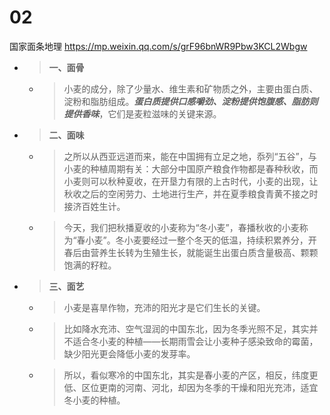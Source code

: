 
# 02

国家面条地理 https://mp.weixin.qq.com/s/grF96bnWR9Pbw3KCL2Wbgw
- > **一、面骨**
  * > 小麦的成分，除了少量水、维生素和矿物质之外，主要由蛋白质、淀粉和脂肪组成。***蛋白质提供口感嚼劲、淀粉提供饱腹感、脂肪则提供香味***，它们是麦粒滋味的关键来源。
- > **二、面味**
  * > 之所以从西亚远道而来，能在中国拥有立足之地，忝列“五谷”，与小麦的种植周期有关：大部分中国原产粮食作物都是春种秋收，而小麦则可以秋种夏收，在开垦力有限的上古时代，小麦的出现，让秋收之后的空闲劳力、土地进行生产，并在夏季粮食青黄不接之时接济百姓生计。
  * > 今天，我们把秋播夏收的小麦称为“冬小麦”，春播秋收的小麦称为“春小麦”。冬小麦要经过一整个冬天的低温，持续积累养分，开春后由营养生长转为生殖生长，就能诞生出蛋白质含量极高、颗颗饱满的籽粒。
- > **三、面艺**
  * > 小麦是喜旱作物，充沛的阳光才是它们生长的关键。
  * > 比如降水充沛、空气湿润的中国东北，因为冬季光照不足，其实并不适合冬小麦的种植——长期雨雪会让小麦种子感染致命的霉菌，缺少阳光更会降低小麦的发芽率。
  * > 所以，看似寒冷的中国东北，其实是春小麦的产区，相反，纬度更低、区位更南的河南、河北，却因为冬季的干燥和阳光充沛，适宜冬小麦的种植。
